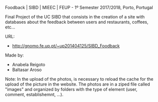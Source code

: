 Foodback | SIBD | MIEEC | FEUP - 1º Semester 2017/2018, Porto, Portugal

Final Project of the UC SIBD that consists in the creation of a site with databases about the feedback between users and restaurants, coffees, etc...

URL:
- http://gnomo.fe.up.pt/~up201404125/SIBD_Foodback

Made by:
- Anabela Reigoto
- Baltasar Aroso

Note:
In the upload of the photos, is necessary to reload the cache for the upload of the picture in the website.
The photos are in a ziped file called "images" and organized by folders with the type of element (user, comment, establishemnt, ...).
